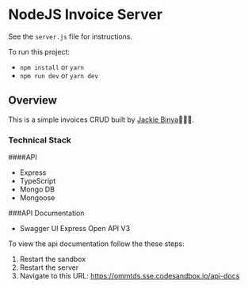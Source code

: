# NodeJS Invoice Server

See the `server.js` file for instructions.

To run this project:

- `npm install` or `yarn`
- `npm run dev` or `yarn dev`

## Overview

This is a simple invoices CRUD built by [Jackie Binya](https://github.com/JackieBinya)🌻🌻🌻.

### Technical Stack

####API

- Express
- TypeScript
- Mongo DB
- Mongoose

###API Documentation

- Swagger UI Express Open API V3

To view the api documentation follow the these steps:

1. Restart the sandbox
2. Restart the server
3. Navigate to this URL: https://ommtds.sse.codesandbox.io/api-docs
